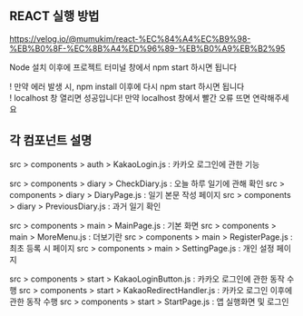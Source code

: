 ## REACT 실행 방법

https://velog.io/@mumukim/react-%EC%84%A4%EC%B9%98-%EB%B0%8F-%EC%8B%A4%ED%96%89-%EB%B0%A9%EB%B2%95

Node 설치 이후에 프로젝트 터미널 창에서 npm start 하시면 됩니다

! 만약 에러 발생 시, npm install 이후에 다시 npm start 하시면 됩니다
<br/>
! localhost 창 열리면 성공입니다! 만약 localhost 창에서 빨간 오류 뜨면 연락해주세요

## 각 컴포넌트 설명
src > components > auth > KakaoLogin.js : 카카오 로그인에 관한 기능

src > components > diary > CheckDiary.js : 오늘 하루 일기에 관해 확인
src > components > diary > DiaryPage.js : 일기 본문 작성 페이지
src > components > diary > PreviousDiary.js : 과거 일기 확인 

src > components > main > MainPage.js : 기본 화면
src > components > main > MoreMenu.js : 더보기란
src > components > main > RegisterPage.js : 최초 등록 시 페이지
src > components > main > SettingPage.js : 개인 설정 페이지

src > components > start > KakaoLoginButton.js : 카카오 로그인에 관한 동작 수행
src > components > start > KakaoRedirectHandler.js : 카카오 로그인 이후에 관한 동작 수행
src > components > start > StartPage.js : 앱 실행화면 및 로그인